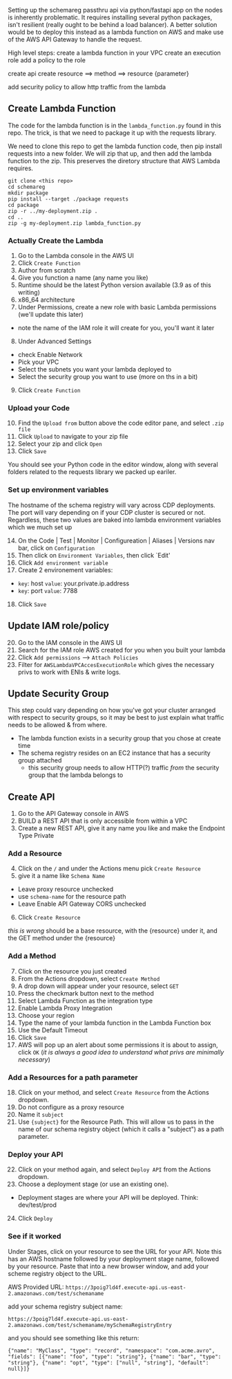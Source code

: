

Setting up the schemareg passthru api via python/fastapi app on the nodes is inherently problematic.   It requires installing several python packages, isn't resilient (really ought to be behind a load balancer).  A better solution would be to deploy this instead as a lambda function on AWS and make use of the AWS API Gateway to handle the request.


High level steps:
create a lambda function in your VPC
create an execution role
add a policy to the role

create api
create resource ==> method ==> resource {parameter}

add security policy to allow http traffic from the lambda

## Create Lambda Function

The code for the lambda function is in the `lambda_function.py` found in this repo.   The trick, is that we need to package it up with the requests library.

We need to clone this repo to get the lambda function code, then pip install requests into a new folder.   We will zip that up, and then add the lambda function to the zip.   This preserves the diretory structure that AWS Lambda requires.

```
git clone <this repo>
cd schemareg
mkdir package
pip install --target ./package requests
cd package
zip -r ../my-deployment.zip .
cd ..
zip -g my-deployment.zip lambda_function.py
```

### Actually Create the Lambda

1.  Go to the Lambda console in the AWS UI
2.  Click `Create Function`
3.  Author from scratch
4.  Give you function a name (any name you like)
5.  Runtime should be the latest Python version available (3.9 as of this writing)
6.  x86_64 architecture
7.  Under Permissions, create a new role with basic Lambda permissions (we'll update this later)
  * note the name of the IAM role it will create for you, you'll want it later  
8.  Under Advanced Settings
  * check Enable Network
  * Pick your VPC
  * Select the subnets you want your lambda deployed to
  * Select the security group you want to use (more on ths in a bit)
9.  Click `Create Function`


### Upload your Code

10.  Find the `Upload from` button above the code editor pane, and select `.zip file`
11.  Click `Upload` to navigate to your zip file
12.  Select your zip and click `Open`
13.  Click `Save`

You should see your Python code in the editor window, along with several folders related to the requests library we packed up eariler.

### Set up environment variables

The hostname of the schema registry will vary across CDP deployments.   The port will vary depending on if your CDP cluster is secured or not.   Regardless, these two values are baked into lambda environment variables which we much set up

14.  On the Code | Test | Monitor | Configureation | Aliases | Versions nav bar, click on `Configuration`
15.  Then click on `Environment Variables`, then click `Edit'
16.  Click `Add environment variable`
17.  Create 2 environement variables:
  * `key`: host `value`: your.private.ip.address
  * `key`: port `value`: 7788
18.  Click `Save`




## Update IAM role/policy

20.  Go to the IAM console in the AWS UI
21.  Search for the IAM role AWS created for you when you built your lambda
22.  Click `Add permissions` --> `Attach Policies`
23.  Filter for `AWSLambdaVPCAccesExecutionRole` which gives the necessary privs to work with ENIs & write logs. 


## Update Security Group

This step could vary depending on how you've got your cluster arranged with respect to security groups, so it may be best to just explain what traffic needs to be allowed & from where.

* The lambda function exists in a security group that you chose at create time
* The schema registry resides on an EC2 instance that has a security group attached
  * this security group needs to allow HTTP(?) traffic _from_ the security group that the lambda belongs to

## Create API

1. Go to the API Gateway console in AWS
2. BUILD a REST API that is only accessible from within a VPC
3. Create a new REST API, give it any name you like and make the Endpoint Type Private

### Add a Resource
4.  Click on the `/` and under the Actions menu pick `Create Resource`
5.  give it a name like `Schema Name`
  * Leave proxy resource unchecked
  * use `schema-name` for the resource path
  * Leave Enable API Gateway CORS unchecked
6.  Click `Create Resource`

*this is wrong*
should be a base resource, with the {resource} under it, and the GET method under the {resource}

### Add a Method
7.  Click on the resource you just created
8.  From the Actions dropdown, select `Create Method`
9.  A drop down will appear under your resource, select `GET`
10.  Press the checkmark button next to the method
11.  Select Lambda Function as the integration type
12.  Enable Lambda Proxy Integration
13.  Choose your region
14.  Type the name of your lambda function in the Lambda Function box
15.  Use the Default Timeout
16.  Click `Save`
17.  AWS will pop up an alert about some permissions it is about to assign, click `OK` (_it is always a good idea to understand what privs are minimally necessary_)


### Add a Resources for a path parameter
18.  Click on your method, and select `Create Resource` from the Actions dropdown.
19.  Do not configure as a proxy resource
20.  Name it `subject`
21.  Use `{subject}` for the Resource Path.   This will allow us to pass in the name of our schema registry object (which it calls a "subject") as a path parameter.


### Deploy your API
22.  Click on your method again, and select `Deploy API` from the Actions dropdown.
23.  Choose a deployment stage (or use an existing one).
  * Deployment stages are where your API will be deployed.   Think:  dev/test/prod
24.  Click `Deploy`

### See if it worked

Under Stages, click on your resource to see the URL for your API.  Note this has an AWS hostname followed by your deployment stage name, followed by your resource.  Paste that into a new browser window, and add your scheme registry object to the URL.

AWS Provided URL:  `https://3poig7ld4f.execute-api.us-east-2.amazonaws.com/test/schemaname`

add your schema registry subject name:

`https://3poig7ld4f.execute-api.us-east-2.amazonaws.com/test/schemaname/mySchemaRegistryEntry`

and you should see something like this return:

```
{"name": "MyClass", "type": "record", "namespace": "com.acme.avro", "fields": [{"name": "foo", "type": "string"}, {"name": "bar", "type": "string"}, {"name": "opt", "type": ["null", "string"], "default": null}]}
```







